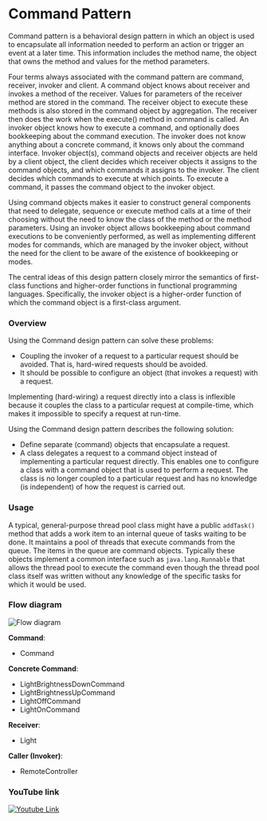 # Command Pattern

Command pattern is a behavioral design pattern in which an object is used to encapsulate all information needed to perform an action or trigger an event at a later time. This information includes the method name, the object that owns the method and values for the method parameters.

Four terms always associated with the command pattern are command, receiver, invoker and client. A command object knows about receiver and invokes a method of the receiver. Values for parameters of the receiver method are stored in the command. The receiver object to execute these methods is also stored in the command object by aggregation. The receiver then does the work when the execute() method in command is called. An invoker object knows how to execute a command, and optionally does bookkeeping about the command execution. The invoker does not know anything about a concrete command, it knows only about the command interface. Invoker object(s), command objects and receiver objects are held by a client object, the client decides which receiver objects it assigns to the command objects, and which commands it assigns to the invoker. The client decides which commands to execute at which points. To execute a command, it passes the command object to the invoker object.

Using command objects makes it easier to construct general components that need to delegate, sequence or execute method calls at a time of their choosing without the need to know the class of the method or the method parameters. Using an invoker object allows bookkeeping about command executions to be conveniently performed, as well as implementing different modes for commands, which are managed by the invoker object, without the need for the client to be aware of the existence of bookkeeping or modes.

The central ideas of this design pattern closely mirror the semantics of first-class functions and higher-order functions in functional programming languages. Specifically, the invoker object is a higher-order function of which the command object is a first-class argument.

### Overview

Using the Command design pattern can solve these problems:

* Coupling the invoker of a request to a particular request should be avoided. That is, hard-wired requests should be avoided.
* It should be possible to configure an object (that invokes a request) with a request.

Implementing (hard-wiring) a request directly into a class is inflexible because it couples the class to a particular request at compile-time, which makes it impossible to specify a request at run-time.

Using the Command design pattern describes the following solution:

* Define separate (command) objects that encapsulate a request.
* A class delegates a request to a command object instead of implementing a particular request directly.
This enables one to configure a class with a command object that is used to perform a request. The class is no longer coupled to a particular request and has no knowledge (is independent) of how the request is carried out.

### Usage

A typical, general-purpose thread pool class might have a public `addTask()` method that adds a work item to an internal queue of tasks waiting to be done. It maintains a pool of threads that execute commands from the queue. The items in the queue are command objects. Typically these objects implement a common interface such as `java.lang.Runnable` that allows the thread pool to execute the command even though the thread pool class itself was written without any knowledge of the specific tasks for which it would be used.

### Flow diagram

![Flow diagram](Command_pattern.png)

**Command**:
* Command

**Concrete Command**:
* LightBrightnessDownCommand
* LightBrightnessUpCommand
* LightOffCommand
* LightOnCommand

**Receiver**:
* Light

**Caller (Invoker)**:
* RemoteController

### YouTube link

[![Youtube Link](http://img.youtube.com/vi/9qA5kw8dcSU/0.jpg)](https://www.youtube.com/watch?v=9qA5kw8dcSU)